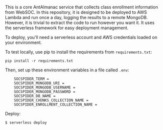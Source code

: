 This is a core AntAlmanac service that collects class enrollment information from WebSOC. 
In this repository, it is designed to be deployed to AWS Lambda and run once a day, logging the results to a remote MongoDB.
However, it is trivial to extract the code to run however you want it.
It uses the serverless framework for easy deployment management.

To deploy, you'll need a serverless account and AWS credentials loaded on your environment.

To test locally, use pip to install the requirements from `requirements.txt`:

`pip install -r requirements.txt`

Then, set up these environment variables in a file called `.env`:

```
    SOCSPIDER_TERM = 
    SOCSPIDER_MONGODB_URI = 
    SOCSPIDER_MONGODB_USERNAME = 
    SOCSPIDER_MONGODB_PASSWORD = 
    SOCSPIDER_DB_NAME = 
    SOCSPIDER_CHUNKS_COLLECTION_NAME = 
    SOCSPIDER_ENROLLMENT_COLLECTION_NAME = 
```

Deploy: 
```
$ serverless deploy
```

